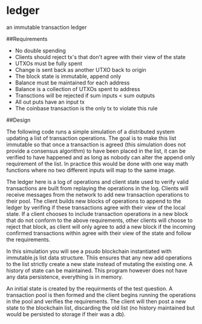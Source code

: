 # ledger
an immutable transaction ledger

##Requirements

- No double spending
- Clients should reject tx's that don't agree with their view of the state
- UTXOs must be fully spent
- Change is sent back as another UTXO back to origin
- The block state is immutable, append only
- Balance must be maintained for each address 
- Balance is a collection of UTXOs spent to address
- Transctions will be rejected if sum inputs < sum outputs
- All out puts have an input tx
- The coinbase transaction is the only tx to violate this rule


##Design

The following code runs a simple simulation of a distributed system updating a list of transaction operations.
The goal is to make this list immutable so that once a transaction is agreed (this simulation does not provide a
consensus algorithm) to have been placed in the list, it can be verified to have happened and as long as nobody can
alter the append only requirement of the list. In practice this would be done with one way math functions where
no two different inputs will map to the same image.

The ledger here is a log of operations and client state used to verify valid transactions are built from replaying
the operations in the log.  Clients will receive messages from the network to add new transaction operations to their
pool. The client builds new blocks of operations to append to the ledger by verifing if these transactions agree with
their view of the local state. If a client chooses to include transaction operations in a new block that do not conform 
to the above requirements, other clients will choose to reject that block, as client will only agree to add a new block
if the incoming confirmed transactions within agree with their view of the state and follow the requirements.

In this simulation you will see a psudo blockchain instantiated with immutable.js list data structure. Thiis ensures
that any new add operations to the list strictly create a new state instead of mutating the existing one. A history
of state can be maintained. This program however does not have any data persistence, everything is in memory.

An initial state is created by the requirments of the test question. A transaction pool is then formed and the client
begins running the operations in the pool and verifies the requirements. The client will then post a new state 
to the blockchain list, discarding the old list (no history maintained but would be persisted to storage if their was
a db).
